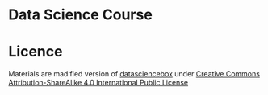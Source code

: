 # Data Science Course
# Licence
  Materials are madified version of
  [datasciencebox](https://github.com/tidyverse/datascience-box) under [Creative
  Commons Attribution-ShareAlike 4.0 International Public
  License](https://creativecommons.org/licenses/by-sa/4.0/)
